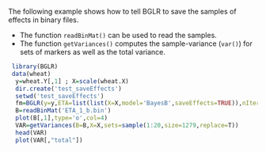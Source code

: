 The following example shows how to tell BGLR to save the samples of effects in binary files. 
  - The function ```readBinMat()``` can be used to read the samples.
  - The function ```getVariances()``` computes the sample-variance (```var()```) for sets of markers as well as the total variance.

 
```R
 library(BGLR)
 data(wheat)
  y=wheat.Y[,1] ; X=scale(wheat.X)
  dir.create('test_saveEffects')
  setwd('test_saveEffects')
  fm=BGLR(y=y,ETA=list(list(X=X,model='BayesB',saveEffects=TRUE)),nIter=12000,thin=2,burnIn=2000)
  B=readBinMat('ETA_1_b.bin')
  plot(B[,1],type='o',col=4)
  VAR=getVariances(B=B,X=X,sets=sample(1:20,size=1279,replace=T))
  head(VAR)
  plot(VAR[,"total"])
```
